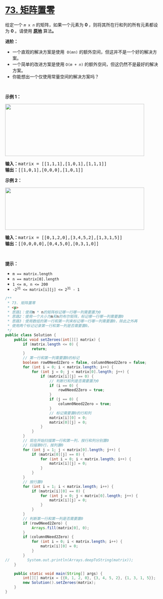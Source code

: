 # [73. 矩阵置零](https://leetcode-cn.com/problems/set-matrix-zeroes/)



<div class="content__1Y2H"><div class="notranslate"><p>给定一个&nbsp;<code><em>m</em> x <em>n</em></code> 的矩阵，如果一个元素为 <strong>0 </strong>，则将其所在行和列的所有元素都设为 <strong>0</strong> 。请使用 <strong><a href="http://baike.baidu.com/item/%E5%8E%9F%E5%9C%B0%E7%AE%97%E6%B3%95">原地</a></strong> 算法<strong>。</strong></p>

<p><strong>进阶：</strong></p>

<ul>
	<li>一个直观的解决方案是使用 &nbsp;<code>O(<em>m</em><em>n</em>)</code>&nbsp;的额外空间，但这并不是一个好的解决方案。</li>
	<li>一个简单的改进方案是使用 <code>O(<em>m</em>&nbsp;+&nbsp;<em>n</em>)</code> 的额外空间，但这仍然不是最好的解决方案。</li>
	<li>你能想出一个仅使用常量空间的解决方案吗？</li>
</ul>

<p>&nbsp;</p>

<p><strong>示例 1：</strong></p>
<img style="width: 450px; height: 169px;" src="https://assets.leetcode.com/uploads/2020/08/17/mat1.jpg" alt="">
<pre><strong>输入：</strong>matrix = [[1,1,1],[1,0,1],[1,1,1]]
<strong>输出：</strong>[[1,0,1],[0,0,0],[1,0,1]]
</pre>

<p><strong>示例 2：</strong></p>
<img style="width: 450px; height: 137px;" src="https://assets.leetcode.com/uploads/2020/08/17/mat2.jpg" alt="">
<pre><strong>输入：</strong>matrix = [[0,1,2,0],[3,4,5,2],[1,3,1,5]]
<strong>输出：</strong>[[0,0,0,0],[0,4,5,0],[0,3,1,0]]
</pre>

<p>&nbsp;</p>

<p><strong>提示：</strong></p>

<ul>
	<li><code>m == matrix.length</code></li>
	<li><code>n == matrix[0].length</code></li>
	<li><code>1 &lt;= m, n &lt;= 200</code></li>
	<li><code>-2<sup>31</sup> &lt;= matrix[i][j] &lt;= 2<sup>31</sup> - 1</code></li>
</ul>


```java
/**
 * 73. 矩阵置零
 * <p>
 * 思路1：使用m * n的矩阵标记哪一行哪一列需要置为0
 * 思路2：使用一个大小为m和n的布尔矩阵，标记哪一行哪一列需要置0
 * 思路3：使用数组的第一行和第一列来标记哪一行哪一列需要置0，除此之外再
 * 使用两个标记记录第一行和第一列是否需要置0。
 */
public class Solution {
    public void setZeroes(int[][] matrix) {
        if (matrix.length <= 0) {
            return;
        }
        // 第一行和第一列需要置0的标记
        boolean row0Need2Zero = false, column0Need2Zero = false;
        for (int i = 0; i < matrix.length; i++) {
            for (int j = 0; j < matrix[0].length; j++) {
                if (matrix[i][j] == 0) {
                    // 判断行和列是否需要置为0
                    if (i == 0) {
                        row0Need2Zero = true;
                    }
                    if (j == 0) {
                        column0Need2Zero = true;
                    }
                    // 标记需要置0的行和列
                    matrix[i][0] = 0;
                    matrix[0][j] = 0;
                }
            }
        }
        // 现在开始扫描第一行和第一列，按行和列分别置0
        // 扫描第0行，按列置0
        for (int j = 1; j < matrix[0].length; j++) {
            if (matrix[0][j] == 0) {
                for (int i = 0; i < matrix.length; i++) {
                    matrix[i][j] = 0;
                }
            }
        }
        // 按行置0
        for (int i = 1; i < matrix.length; i++) {
            if (matrix[i][0] == 0) {
                for (int j = 0; j < matrix[0].length; j++) {
                    matrix[i][j] = 0;
                }
            }
        }
        // 判断第一行和第一列是否需要置0
        if (row0Need2Zero) {
            Arrays.fill(matrix[0], 0);
        }
        if (column0Need2Zero) {
            for (int i = 0; i < matrix.length; i++) {
                matrix[i][0] = 0;
            }
        }
//        System.out.println(Arrays.deepToString(matrix));
    }

    public static void main(String[] args) {
        int[][] matrix = {{0, 1, 2, 0}, {3, 4, 5, 2}, {1, 3, 1, 5}};
        new Solution().setZeroes(matrix);
    }
}
```